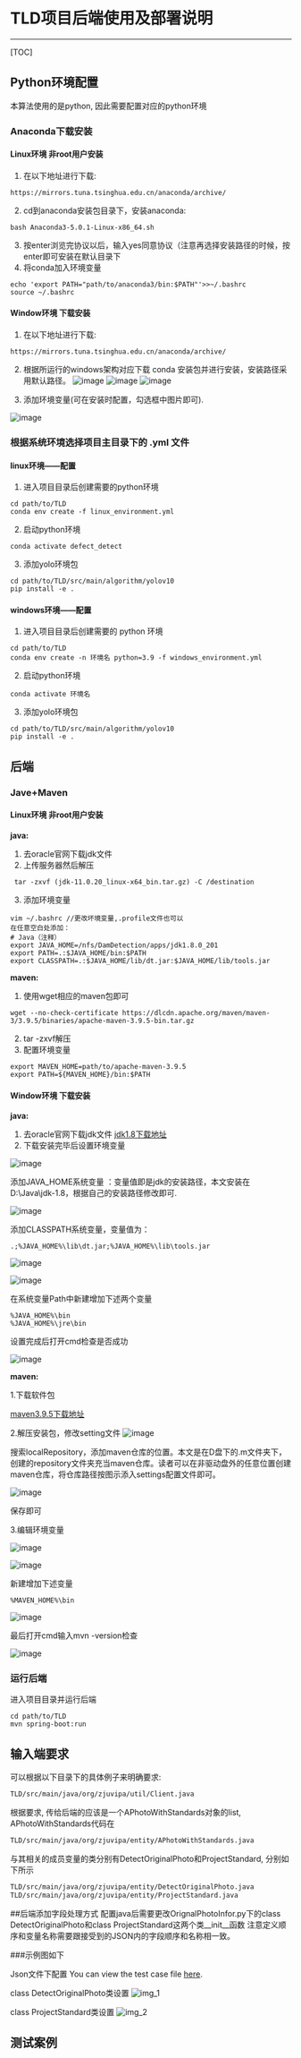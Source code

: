 # TLD项目后端使用及部署说明

---
[TOC]

## Python环境配置
本算法使用的是python, 因此需要配置对应的python环境
### Anaconda下载安装
#### Linux环境 非root用户安装
1. 在以下地址进行下载:
```
https://mirrors.tuna.tsinghua.edu.cn/anaconda/archive/
```
2. cd到anaconda安装包目录下，安装anaconda:
```shell
bash Anaconda3-5.0.1-Linux-x86_64.sh
```
3. 按enter浏览完协议以后，输入yes同意协议（注意再选择安装路径的时候，按enter即可安装在默认目录下
4. 将conda加入环境变量
```shell
echo 'export PATH="path/to/anaconda3/bin:$PATH"'>>~/.bashrc
source ~/.bashrc
```
#### Window环境 下载安装

1. 在以下地址进行下载:
```
https://mirrors.tuna.tsinghua.edu.cn/anaconda/archive/
```
2. 根据所运行的windows架构对应下载 conda 安装包并进行安装，安装路径采用默认路径。
![image](https://github.com/user-attachments/assets/8c25095b-153a-4c58-a6f5-fca6b1dcaf34)
![image](https://github.com/user-attachments/assets/886582ae-69ff-41c3-93fb-3a01cc15846e)
![image](https://github.com/user-attachments/assets/d693bbf8-427b-4abc-bbcf-467a463c66a7)

4. 添加环境变量(可在安装时配置，勾选框中图片即可).

![image](https://github.com/user-attachments/assets/2b746b42-40d6-45aa-a7f4-27aca25be0a7)

### 根据系统环境选择项目主目录下的 .yml 文件
#### linux环境——配置
1. 进入项目目录后创建需要的python环境
```shell
cd path/to/TLD
conda env create -f linux_environment.yml
```
2. 启动python环境
```shell
conda activate defect_detect
```
3. 添加yolo环境包
```shell
cd path/to/TLD/src/main/algorithm/yolov10
pip install -e .
```
#### windows环境——配置
1. 进入项目目录后创建需要的 python 环境
```shell
cd path/to/TLD
conda env create -n 环境名 python=3.9 -f windows_environment.yml
```
2. 启动python环境
```shell
conda activate 环境名
```
3. 添加yolo环境包
```shell
cd path/to/TLD/src/main/algorithm/yolov10
pip install -e .
```

## 后端

### Jave+Maven

#### Linux环境 非root用户安装
**java:**
1. 去oracle官网下载jdk文件
2. 上传服务器然后解压
```shell
 tar -zxvf (jdk-11.0.20_linux-x64_bin.tar.gz) -C /destination
```
3. 添加环境变量
```shell
vim ~/.bashrc //更改坏境变量,.profile⽂件也可以
在任意空⽩处添加：
# Java（注释）
export JAVA_HOME=/nfs/DamDetection/apps/jdk1.8.0_201
export PATH=.:$JAVA_HOME/bin:$PATH
export CLASSPATH=.:$JAVA_HOME/lib/dt.jar:$JAVA_HOME/lib/tools.jar
```

**maven:**
1. 使用wget相应的maven包即可
```shell
wget --no-check-certificate https://dlcdn.apache.org/maven/maven-3/3.9.5/binaries/apache-maven-3.9.5-bin.tar.gz
```
2. tar -zxvf解压
3. 配置环境变量
```shell
export MAVEN_HOME=path/to/apache-maven-3.9.5
export PATH=${MAVEN_HOME}/bin:$PATH
```
#### Window环境 下载安装
**java:**
1. 去oracle官网下载jdk文件
 [jdk1.8下载地址](https://www.oracle.com/java/technologies/downloads/?er=221886#java8-windows)  
2. 下载安装完毕后设置环境变量

 ![image](https://github.com/user-attachments/assets/f5b3fbb8-4463-4384-b6c3-7e1f7588af1f)

 添加JAVA_HOME系统变量 ：变量值即是jdk的安装路径，本文安装在D:\Java\jdk-1.8，根据自己的安装路径修改即可.

 ![image](https://github.com/user-attachments/assets/e7721cef-b7ad-4d22-9d15-3c539f9ffb57)
 
 添加CLASSPATH系统变量，变量值为：
 ```
 .;%JAVA_HOME%\lib\dt.jar;%JAVA_HOME%\lib\tools.jar
 ```
 
 ![image](https://github.com/user-attachments/assets/90457ad0-90d6-470a-921d-69ec5f9ec776)

 ![image](https://github.com/user-attachments/assets/573eeeff-7a0d-4ea3-a3a6-961b4bc0c6eb)
 
 在系统变量Path中新建增加下述两个变量
 ```
 %JAVA_HOME%\bin 
 %JAVA_HOME%\jre\bin
 ```
 设置完成后打开cmd检查是否成功

![image](https://github.com/user-attachments/assets/b344f4a6-44f9-4202-928e-1784727eef91)

**maven:**

1.下载软件包

 [maven3.9.5下载地址](https://dlcdn.apache.org/maven/maven-3/3.9.5/binaries/) 
 
2.解压安装包，修改setting文件
 ![image](https://github.com/user-attachments/assets/be789ab2-4c56-455d-881c-0b413e40dca8)
 
 搜索localRepository，添加maven仓库的位置。本文是在D盘下的.m文件夹下，创建的repository文件夹充当maven仓库。读者可以在非驱动盘外的任意位置创建maven仓库，将仓库路径按图示添入settings配置文件即可。
 
 ![image](https://github.com/user-attachments/assets/699532d5-fe68-409d-810b-9f97f2e0b4ab)

 保存即可
 
3.编辑环境变量
 
 ![image](https://github.com/user-attachments/assets/49d8bf94-6393-4ff2-8980-74b1b6f67961)

 ![image](https://github.com/user-attachments/assets/7c9d33d2-44a8-485e-be4f-928ec3345837)

 新建增加下述变量
 ```
 %MAVEN_HOME%\bin
 ```

 ![image](https://github.com/user-attachments/assets/ec3e6549-68c4-42f9-895b-185fee01468c)

 最后打开cmd输入mvn -version检查

 ![image](https://github.com/user-attachments/assets/bb6e7584-b01d-4abe-aad7-e5c154ff4db5)

 

### 运行后端
进入项目目录并运行后端
```shell
cd path/to/TLD
mvn spring-boot:run
```

## 输入端要求
可以根据以下目录下的具体例子来明确要求:
```sh
TLD/src/main/java/org/zjuvipa/util/Client.java
```

根据要求, 传给后端的应该是一个APhotoWithStandards对象的list, APhotoWithStandards代码在
```sh
TLD/src/main/java/org/zjuvipa/entity/APhotoWithStandards.java
```
与其相关的成员变量的类分别有DetectOriginalPhoto和ProjectStandard, 分别如下所示
```sh
TLD/src/main/java/org/zjuvipa/entity/DetectOriginalPhoto.java
TLD/src/main/java/org/zjuvipa/entity/ProjectStandard.java
```
##后端添加字段处理方式
配置java后需要更改OrignalPhotoInfor.py下的class DetectOriginalPhoto和class ProjectStandard这两个类__init__函数
注意定义顺序和变量名称需要跟接受到的JSON内的字段顺序和名称相一致。

###示例图如下

Json文件下配置
You can view the test case file [here](./src/main/algorithm/test/case4/test.json).

class DetectOriginalPhoto类设置
![img_1](https://github.com/user-attachments/assets/b8f56ec0-8278-408b-8985-f53e48b76a61)

class ProjectStandard类设置
![img_2](https://github.com/user-attachments/assets/296f704b-58b3-4413-85c5-7f18272c016c)

## 测试案例

